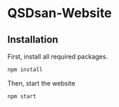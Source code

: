 # QSDsan-Website



## Installation

First, install all required packages.

```bash
npm install
```

Then, start the website

```bash
npm start
```



